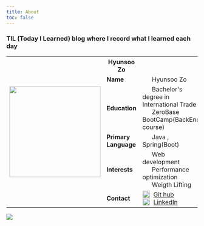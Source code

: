 ```yaml
---
title: About
toc: false
---
```

### TIL (Today I Learned) blog where I record what I learned each day

<div>
<style>
  .tdtd {
    width: 20%;
  }

</style>
  <table>
  <tr>
    <td rowspan="6"><img src="https://i.imgur.com/tpr5jcv.png" width="240" height="240" /></td>
    <th colspan="1">Hyunsoo Zo</th>
  </tr>
  <tr>
    <td class='tdtd'><b>Name</b></td>
    <td> <img src="https://em-content.zobj.net/thumbs/240/apple/354/technologist-light-skin-tone_1f9d1-1f3fb-200d-1f4bb.png" width="15" height="17" style="float:left; margin-right:10px;" />Hyunsoo Zo</td>
  </tr>
  <tr>
    <td class='tdtd'><b>Education</b></td>
    <td><img src="https://em-content.zobj.net/thumbs/240/apple/354/student-light-skin-tone_1f9d1-1f3fb-200d-1f393.png" width="15" height="17" style="float:left; margin-right:10px;" /> Bachelor's degree in International Trade <br>
    <img src="https://em-content.zobj.net/thumbs/240/openmoji/338/desktop-computer_1f5a5-fe0f.png" width="15" height="17" style="float:left; margin-right:10px;" /> ZeroBase BootCamp(BackEnd course)
    </td>
  </tr>
 
  <tr>
    <td class='tdtd'><b>Primary Language</b></td>
    <td><img src="https://em-content.zobj.net/thumbs/240/facebook/355/keyboard_2328-fe0f.png" width="15" height="19" style="float:left; margin-right:10px;" /> Java , Spring(Boot)</td>
  </tr>
  <tr>
    <td class='tdtd'><b>Interests</b></td>
    <td><img src="https://em-content.zobj.net/thumbs/240/apple/354/laptop_1f4bb.png" width="15" height="17" style="float:left; margin-right:10px;" /> Web development<br> <img src="https://em-content.zobj.net/thumbs/240/emojidex/112/chart-with-upwards-trend_1f4c8.png" width="15" height="17" style="float:left; margin-right:10px;" /> Performance optimization<br> <img src="https://em-content.zobj.net/thumbs/240/apple/354/person-lifting-weights_1f3cb-fe0f.png" width="15" height="17" style="float:left; margin-right:10px;" /> Weigth Lifting</td>
  </tr>
   <tr>
    <td class='tdtd'><b>Contact</b></td>
    <td><img src="https://velog.velcdn.com/images/augus-xury/post/a3c5cffd-1919-4976-a82d-62826a4f020c/GitHub-APK-MOD-Download-1.18.0.png" width="19" height="19" style="float:left; margin-right:10px;" /> <a href= https://github.com/HyunsooZo> Git hub</a><br>
    <img src="https://content.linkedin.com/content/dam/me/business/en-us/amp/brand-site/v2/bg/LI-Bug.svg.original.svg" width="19" height="19" style="float:left; margin-right:10px;" />
    <a href=#>
    LinkedIn</a></td>
  </tr>
</table>
</div>


<img src="https://ghchart.rshah.org/0080ff/HyunsooZo"/>


